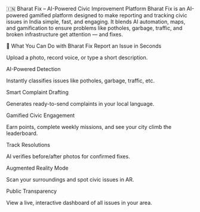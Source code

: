 🇮🇳 Bharat Fix – AI-Powered Civic Improvement Platform
Bharat Fix is an AI-powered gamified platform designed to make reporting and tracking civic issues in India simple, fast, and engaging.
It blends AI automation, maps, and gamification to ensure problems like potholes, garbage, traffic, and broken infrastructure get attention — and fixes.

🌟 What You Can Do with Bharat Fix
Report an Issue in Seconds

Upload a photo, record voice, or type a short description.

AI-Powered Detection

Instantly classifies issues like potholes, garbage, traffic, etc.

Smart Complaint Drafting

Generates ready-to-send complaints in your local language.

Gamified Civic Engagement

Earn points, complete weekly missions, and see your city climb the leaderboard.

Track Resolutions

AI verifies before/after photos for confirmed fixes.

Augmented Reality Mode

Scan your surroundings and spot civic issues in AR.

Public Transparency

View a live, interactive dashboard of all issues in your area.